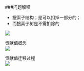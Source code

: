 ###问题解释
- 搜索子结构；是可以扣掉一部分的；  
- 而搜索子树是不需扣除的

![](https://pic.zaqbest.com/i/2022/05/12/627d01f778be3.png)

贡献值概念  
![](https://pic.zaqbest.com/i/2022/05/12/627d26314b476.png)

贡献值迁移过程  
![](https://pic.zaqbest.com/i/2022/05/13/627db2052e9fb.png)